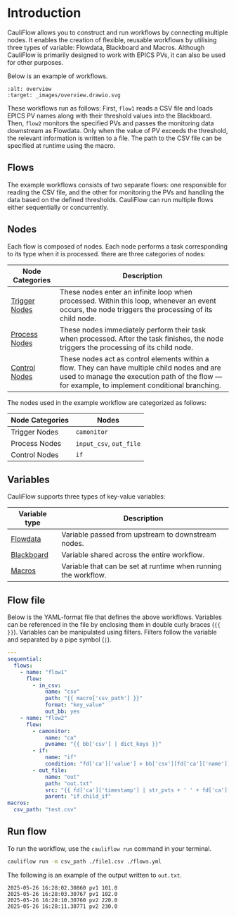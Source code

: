 # Introduction

CauliFlow allows you to construct and run workflows by connecting multiple nodes.
It enables the creation of flexible, reusable workflows by utilising three types of variable: Flowdata, Blackboard and Macros.
Although CauliFlow is primarily designed to work with EPICS PVs, it can also be used for other purposes.

Below is an example of workflows.

```{image} _images/overview.drawio.svg
:alt: overview
:target: _images/overview.drawio.svg
```

These workflows run as follows:
First, `flow1` reads a CSV file and loads EPICS PV names along with their threshold values into the Blackboard.
Then, `flow2` monitors the specified PVs and passes the monitoring data downstream as Flowdata.
Only when the value of PV exceeds the threshold, the relevant information is written to a file.
The path to the CSV file can be specified at runtime using the macro.

## Flows

The example workflows consists of two separate flows: one responsible for reading the CSV file, and the other for monitoring the PVs and handling the data based on the defined thresholds.
CauliFlow can run multiple flows either sequentially or concurrently.

## Nodes

Each flow is composed of nodes. Each node performs a task corresponding to its type when it is processed. there are three categories of nodes:

| Node Categories                                  | Description                                                                                                                                                                                    |
| ------------------------------------------------ | ---------------------------------------------------------------------------------------------------------------------------------------------------------------------------------------------- |
| [Trigger Nodes](overview/nodes.md#trigger-nodes) | These nodes enter an infinite loop when processed. Within this loop, whenever an event occurs, the node triggers the processing of its child node.                                             |
| [Process Nodes](overview/nodes.md#process-nodes) | These nodes immediately perform their task when processed. After the task finishes, the node triggers the processing of its child node.                                                        |
| [Control Nodes](overview/nodes.md#control-nodes) | These nodes act as control elements within a flow. They can have multiple child nodes and are used to manage the execution path of the flow — for example, to implement conditional branching. |

The nodes used in the example workflow are categorized as follows:

| Node Categories | Nodes                   |
| --------------- | ----------------------- |
| Trigger Nodes   | `camonitor`             |
| Process Nodes   | `input_csv`, `out_file` |
| Control Nodes   | `if`                    |


## Variables

CauliFlow supports three types of key-value variables:

| Variable type                                  | Description                                                    |
| ---------------------------------------------- | -------------------------------------------------------------- |
| [Flowdata](overview/variables.md#flowdata)     | Variable passed from upstream to downstream nodes.             |
| [Blackboard](overview/variables.md#blackboard) | Variable shared across the entire workflow.                    |
| [Macros](overview/variables.md/#macros)        | Variable that can be set at runtime when running the workflow. |

## Flow file

Below is the YAML-format file that defines the above workflows.
Variables can be referenced in the file by enclosing them in double curly braces (`{{ }}`).
Variables can be manipulated using filters. Filters follow the variable and separated by a pipe symbol (`|`).

```yaml
---
sequential:
  flows:
    - name: "flow1"
      flow:
        - in_csv:
            name: "csv"
            path: "{{ macro['csv_path'] }}"
            format: "key_value"
            out_bb: yes
    - name: "flow2"
      flow:
        - camonitor:
            name: "ca"
            pvname: "{{ bb['csv'] | dict_keys }}"
        - if:
            name: "if"
            condition: "fd['ca']['value'] > bb['csv'][fd['ca']['name']] | float"
        - out_file:
            name: "out"
            path: "out.txt"
            src: "{{ fd['ca']['timestamp'] | str_pvts + ' ' + fd['ca']['name'] + ' ' + fd['ca']['value'] | str }}"
            parent: "if.child_if"
macros:
  csv_path: "test.csv"
```

## Run flow

To run the workflow, use the `cauliflow run` command in your terminal.

```bash
cauliflow run -m csv_path ./file1.csv ./flows.yml
```

The following is an example of the output written to `out.txt`.

```
2025-05-26 16:28:02.30860 pv1 101.0
2025-05-26 16:28:03.30767 pv1 102.0
2025-05-26 16:28:10.30760 pv2 220.0
2025-05-26 16:28:11.30771 pv2 230.0
```
